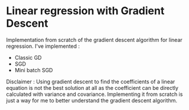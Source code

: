 # Linear regression with Gradient Descent 

Implementation from scratch of the gradient descent algorithm for linear regression. 
I've implemented :
* Classic GD
* SGD
* Mini batch SGD

Disclaimer : Using gradient descent to find the coefficients of a linear equation is not the best solution at all as the coefficient can be directly calculated with variance and covariance. Implementing it from scratch is just a way for me to better understand the gradient descent algorithm.
